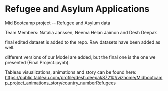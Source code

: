 # Refugee and Asylum Applications 
Mid Bootcamp project -- Refugee and Asylum data

Team Members: Natalia Janssen, Neema Helan Jaimon and Desh Deepak


final edited dataset is added to the repo. Raw datasets have been added as well. 

different versions of our Model are added, but the final one is the one we presented (Final Project.ipynb). 

Tableau visualizations, animations and story can be found here: https://public.tableau.com/profile/desh.deepak8721#!/vizhome/Midbootcamp_project_animations_story/country_numberRefugees
